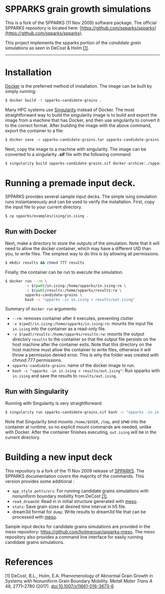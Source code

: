 # SPPARKS grain growth simulations
This is a fork of the SPPARKS (11 Nov 2009) software package.
The official SPPARKS repository is located here: [https://github.com/spparks/spparks](https://github.com/spparks/spparks).

This project implements the spparks portion of the *candidate grain* simulations as seen in DeCost & Holm [[1]](#1).





--------------------------------------------------------------------------

#  Installation 
[Docker](https://www.docker.com/) is the preferred method of installation. The image can be built by simply running:
```bash
$ docker build -t spparks-candidate-grains .
```
Many HPC systems use [Singularity](https://docs.sylabs.io/guides/3.5/user-guide/introduction.html) instead of Docker. The most straightforward way to build the singularity image is to build and export the image from a machine that has Docker, and then use singularity to convert it to the correct format. After building the image with the above command, export the container to a file:
```bash
$ docker save -o spparks-candidate-grains.tar spparks-candidate-grains:latest
```
Next, copy the image to a machine with singularity. The image can be converted to a singularity **.sif** file with the following command:

```bash
$ singularity build spparks-candidate-grains.sif docker-archive:./spparks-candidate-grains.tar
```

# Running a premade input deck.

SPPARKS provides several sample input decks. The simple ising simulation runs instantaneously and can be used to verify the installation.
First, copy the input file to your current directory.
```bash
$ cp spparks/examples/ising/in.ising .
```
## Run with Docker
Next, make a directory to store the outputs of the simulation. Note that it will need to allow the docker container, which may have a different UID than you, to write files. The simplest way to do this is by allowing all permissions.
```bash
$ mkdir results && chmod 777 results
```
Finally, the container can be run to execute the simulation.
```bash
$ docker run --rm \
         -v $(pwd)/in.ising:/home/spparks/in.ising:ro \
         -v $(pwd)/results:/home/spparks/results:rw \
         spparks-candidate-grains \
         bash -c "spparks -in in.ising > results/out.ising"
```
  Summary of `docker run` arguments:
  - `--rm`: removes container after it executes, preventing clutter
  - `-v $(pwd)/in.ising:/home/spparks/in.ising:ro`: mounts the input file `in.ising` into the container as a read-only file.
  - `-v $(pwd)/results:/home/spparks/results:rw`: mounts the output directory `results` to the container so that the output file persists on the host machine after the container exits. Note that this directory on the host machine must allow the container to write files, otherwise it will throw a permission denied error. This is why the folder was created with chmod 777 permissions.
  - `spparks-candidate-grains`: name of the docker image to run.
  - `bash -c "spparks -in in.ising > results/out.ising"`: Run spparks with `in.ising` and save the results to `results/out.ising`.

## Run with Singularity
Running with Singularity is very straightforward:
```bash
$ singularity run spparks-candidate-grains.sif bash -c "spparks -in in.ising > out.ising"
```
Note that Singularity bind mounts `/home/$USER`, `/tmp`, and `$PWD` into the container at runtime, so no explicit mount commands are needed, unlike with Docker. After the container finishes executing, `out.ising` will be in the current directory.

# Building a new input deck
This repository is a fork of the 11 Nov 2009 release of [SPPARKS](https://github.com/spparks/spparks). The SPPARKS documentation covers the majority of the commands. This version provides some additional :

 - `app_style potts/ori`: For running candidate grains simulations with nonuniform boundary mobility from DeCost [[1]](#1).
 - `read_dream3d`: Read in in initial structure generated with [meso](https://github.com/holmgroup/spparks-meso).
 - `stats`: Save grain sizes at desired time interval in h5 file.
 - dream3d format for `dump`: Write results to dream3d file that can be processed with [meso](https://github.com/holmgroup/spparks-meso).

Sample input decks for candidate grains simulations are provided in the meso repository: https://github.com/holmgroup/spparks-meso. The meso repository also provides a command line interface for easily running candidate grains simulations.
# References 
<a id="1">[1]</a>
DeCost, B.L., Holm, E.A. Phenomenology of Abnormal Grain Growth in Systems with Nonuniform Grain Boundary Mobility. *Metall Mater Trans A* 48, 2771–2780 (2017).  [doi:10.1007/s11661-016-3673-6](https://doi.org/10.1007/s11661-016-3673-6)
